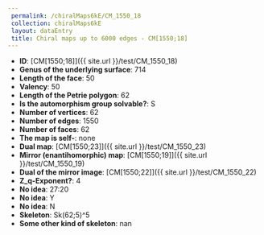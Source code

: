 ```yaml
--- 
 permalink: /chiralMaps6kE/CM_1550_18 
 collection: chiralMaps6kE
 layout: dataEntry
 title: Chiral maps up to 6000 edges - CM[1550;18]
---
```


- **ID**: [CM[1550;18]]({{ site.url }}/test/CM_1550_18)
- **Genus of the underlying surface**: 714
- **Length of the face**: 50
- **Valency**: 50
- **Length of the Petrie polygon**: 62
- **Is the automorphism group solvable?**: S
- **Number of vertices**: 62
- **Number of edges**: 1550
- **Number of faces**: 62
- **The map is self-**: none
- **Dual map**: [CM[1550;23]]({{ site.url }}/test/CM_1550_23)
- **Mirror (enantihomorphic) map**: [CM[1550;19]]({{ site.url }}/test/CM_1550_19)
- **Dual of the mirror image**: [CM[1550;22]]({{ site.url }}/test/CM_1550_22)
- **Z_q-Exponent?**: 4
- **No idea**:  27:20
- **No idea**: Y
- **No idea**: N
- **Skeleton**: Sk(62;5)^5
- **Some other kind of skeleton**: nan
